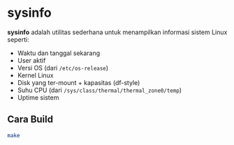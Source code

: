 # sysinfo

**sysinfo** adalah utilitas sederhana untuk menampilkan informasi sistem Linux seperti:
- Waktu dan tanggal sekarang
- User aktif
- Versi OS (dari `/etc/os-release`)
- Kernel Linux
- Disk yang ter-mount + kapasitas (df-style)
- Suhu CPU (dari `/sys/class/thermal/thermal_zone0/temp`)
- Uptime sistem

## Cara Build
```bash
make
